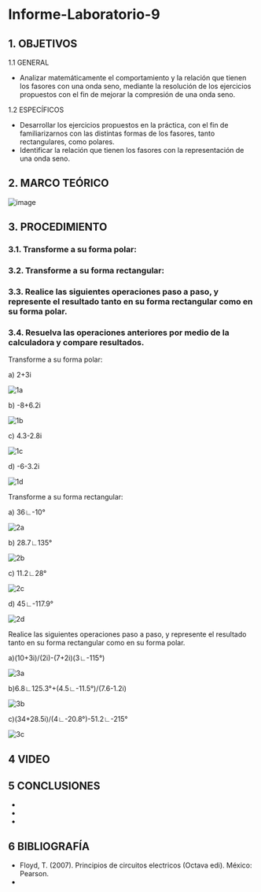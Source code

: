 # Informe-Laboratorio-9

## 1. OBJETIVOS
   1.1 GENERAL
   
   * Analizar matemáticamente el comportamiento y la relación que tienen los fasores con una onda seno, mediante la resolución de los ejercicios propuestos con el fin de mejorar la compresión de una onda seno.
   
   1.2 ESPECÍFICOS   
   
   * Desarrollar los ejercicios propuestos en la práctica, con el fin de familiarizarnos con las distintas formas de los fasores, tanto rectangulares, como polares. 
   * Identificar la relación que tienen los fasores con la representación de una onda seno.
   
## 2. MARCO TEÓRICO

![image](https://user-images.githubusercontent.com/93666408/155060625-cbb41dd1-eb39-4d69-a83e-1c9725109342.png)


## 3. PROCEDIMIENTO
### 3.1. Transforme a su forma polar:
### 3.2. Transforme a su forma rectangular:
### 3.3. Realice las siguientes operaciones paso a paso, y represente el resultado tanto en su forma rectangular como en su forma polar.
### 3.4. Resuelva las operaciones anteriores por medio de la calculadora y compare resultados.

Transforme a su forma polar:

a) 2+3i

![1a](https://user-images.githubusercontent.com/93681159/155048364-3bb1ee4d-0961-43c3-b55f-da8e824a9fe4.PNG)

b) -8+6.2i

![1b](https://user-images.githubusercontent.com/93681159/155048372-cc6a28b9-3b23-4611-adcf-d724e266ddfb.PNG)

c) 4.3-2.8i

![1c](https://user-images.githubusercontent.com/93681159/155048398-f5cdca18-bfe0-498e-a985-909f9d42d074.PNG)

d) -6-3.2i

![1d](https://user-images.githubusercontent.com/93681159/155048403-9fa44f7e-b4c5-4054-b9d1-d9833816a552.PNG)

Transforme a su forma rectangular:

a) 36∟-10°

![2a](https://user-images.githubusercontent.com/93681159/155048409-06f9067b-aaff-4ae8-96a8-777746ec6728.PNG)

b) 28.7∟135°

![2b](https://user-images.githubusercontent.com/93681159/155048418-19962875-0cbe-4b7a-ae4a-53c257c51fdd.PNG)

c) 11.2∟28°

![2c](https://user-images.githubusercontent.com/93681159/155048425-4d170226-87b0-4322-82c3-f87ffc247cd2.PNG)

d) 45∟-117.9°

![2d](https://user-images.githubusercontent.com/93681159/155048431-fc78e928-6e67-443c-b8d2-6e9b71ad23f8.PNG)

Realice las siguientes operaciones paso a paso, y represente el resultado tanto en su forma rectangular como en su forma polar.

a)(10+3i)/(2i)-(7+2i)(3∟-115°)

![3a](https://user-images.githubusercontent.com/93681159/155048442-c08115d6-c829-4cb3-8d4c-9f7dabe9cd32.PNG)

b)6.8∟125.3°+(4.5∟-11.5°)/(7.6-1.2i)

![3b](https://user-images.githubusercontent.com/93681159/155048444-08edd3b4-03a6-4e40-a85d-6d71d3e8a631.PNG)

c)(34+28.5i)/(4∟-20.8°)-51.2∟-215°

![3c](https://user-images.githubusercontent.com/93681159/155048449-ac0a762c-c5e0-4435-9dd4-c8a76b35b180.PNG)

## 4 VIDEO



## 5 CONCLUSIONES
* 
* 
* 

## 6 BIBLIOGRAFÍA 
* Floyd, T. (2007). Principios de circuitos electricos (Octava edi). México: Pearson.
* 
